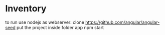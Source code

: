 # Inventory

to run use nodejs as webserver:
	clone https://github.com/angular/angular-seed
	put the project inside folder app
	npm start
